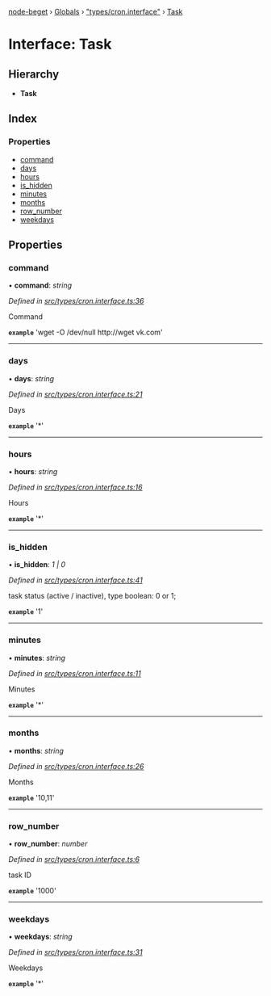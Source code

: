 [node-beget](../README.md) › [Globals](../globals.md) › ["types/cron.interface"](../modules/_types_cron_interface_.md) › [Task](_types_cron_interface_.task.md)

# Interface: Task

## Hierarchy

* **Task**

## Index

### Properties

* [command](_types_cron_interface_.task.md#command)
* [days](_types_cron_interface_.task.md#days)
* [hours](_types_cron_interface_.task.md#hours)
* [is_hidden](_types_cron_interface_.task.md#is_hidden)
* [minutes](_types_cron_interface_.task.md#minutes)
* [months](_types_cron_interface_.task.md#months)
* [row_number](_types_cron_interface_.task.md#row_number)
* [weekdays](_types_cron_interface_.task.md#weekdays)

## Properties

###  command

• **command**: *string*

*Defined in [src/types/cron.interface.ts:36](https://github.com/olehcambel/node-beget/blob/f128411/src/types/cron.interface.ts#L36)*

Command

**`example`** 'wget -O /dev/null http://wget vk.com'

___

###  days

• **days**: *string*

*Defined in [src/types/cron.interface.ts:21](https://github.com/olehcambel/node-beget/blob/f128411/src/types/cron.interface.ts#L21)*

Days

**`example`** '*'

___

###  hours

• **hours**: *string*

*Defined in [src/types/cron.interface.ts:16](https://github.com/olehcambel/node-beget/blob/f128411/src/types/cron.interface.ts#L16)*

Hours

**`example`** '*'

___

###  is_hidden

• **is_hidden**: *1 | 0*

*Defined in [src/types/cron.interface.ts:41](https://github.com/olehcambel/node-beget/blob/f128411/src/types/cron.interface.ts#L41)*

task status (active / inactive), type boolean: 0 or 1;

**`example`** '1'

___

###  minutes

• **minutes**: *string*

*Defined in [src/types/cron.interface.ts:11](https://github.com/olehcambel/node-beget/blob/f128411/src/types/cron.interface.ts#L11)*

Minutes

**`example`** '*'

___

###  months

• **months**: *string*

*Defined in [src/types/cron.interface.ts:26](https://github.com/olehcambel/node-beget/blob/f128411/src/types/cron.interface.ts#L26)*

Months

**`example`** '10,11'

___

###  row_number

• **row_number**: *number*

*Defined in [src/types/cron.interface.ts:6](https://github.com/olehcambel/node-beget/blob/f128411/src/types/cron.interface.ts#L6)*

task ID

**`example`** '1000'

___

###  weekdays

• **weekdays**: *string*

*Defined in [src/types/cron.interface.ts:31](https://github.com/olehcambel/node-beget/blob/f128411/src/types/cron.interface.ts#L31)*

Weekdays

**`example`** '*'
